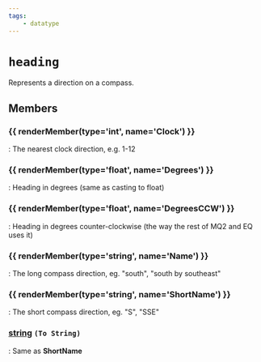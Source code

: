 ```yaml
---
tags:
    - datatype
---
```

# `heading`

Represents a direction on a compass.

## Members

### {{ renderMember(type='int', name='Clock') }}

:   The nearest clock direction, e.g. 1-12

### {{ renderMember(type='float', name='Degrees') }}

:   Heading in degrees (same as casting to float)

### {{ renderMember(type='float', name='DegreesCCW') }}

:   Heading in degrees counter-clockwise (the way the rest of MQ2 and EQ uses it)

### {{ renderMember(type='string', name='Name') }}

:   The long compass direction, eg. "south", "south by southeast"

### {{ renderMember(type='string', name='ShortName') }}

:   The short compass direction, eg. "S", "SSE"

### [string][string] `(To String)`

:   Same as **ShortName**

[float]: datatype-float.md
[int]: datatype-int.md
[string]: datatype-string.md
